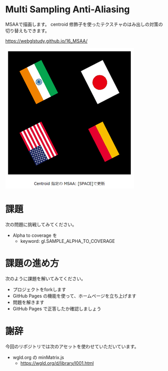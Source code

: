 # Multi Sampling Anti-Aliasing
MSAAで描画します。
centroid 修飾子を使ったテクスチャのはみ出しの対策の切り替えもできます。

https://webglstudy.github.io/16_MSAA/

![結果画像](result.png)

# 課題
次の問題に挑戦してみてください。

- Alpha to coverage を
  - keyword: gl.SAMPLE_ALPHA_TO_COVERAGE

# 課題の進め方
次のように課題を解いてみてください。

- プロジェクトをforkします
- GitHub Pages の機能を使って、ホームページを立ち上げます
- 問題を解きます
- GitHub Pages で正答したか確認しましょう

# 謝辞
今回のリポジトリでは次のアセットを使わせていただいています。

- wgld.org の minMatrix.js
  - https://wgld.org/d/library/l001.html
